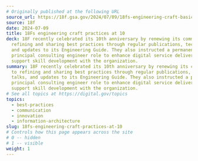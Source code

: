 ```yaml
---
# Originally published at the following URL
source_url: https://18f.gsa.gov/2024/07/09/18fs-engineering-craft-basics-at-10/
source: 18f
date: 2024-07-09
title: 18Fs engineering craft practices at 10
deck: 18F recently celebrated its 10th anniversary by renewing its commitment to
  refining and sharing best practices through regular publications, tech talks,
  and updates to its Engineering Guide. They also instructed a permanent
  principal consulting engineer role to enhance digital service delivery and
  support skill development with the organization.
summary: 18F recently celebrated its 10th anniversary by renewing its commitment
  to refining and sharing best practices through regular publications, tech
  talks, and updates to its Engineering Guide. They also instructed a permanent
  principal consulting engineer role to enhance digital service delivery and
  support skill development with the organization.
# See all topics at https://digital.gov/topics
topics:
  - best-practices
  - communication
  - innovation
  - information-architecture
slug: 18fs-engineering-craft-practices-at-10
# Controls how this page appears across the site
# 0 -- hidden
# 1 -- visible
weight: 1
---
```

